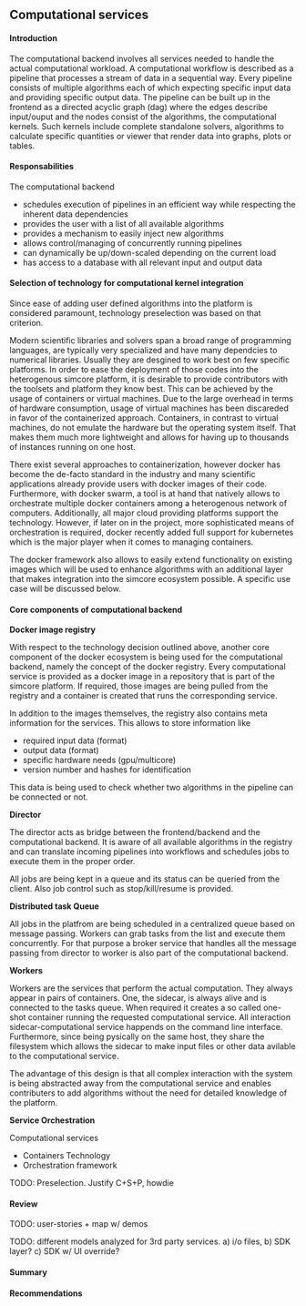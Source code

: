 ## Computational services

#### Introduction

The computational backend involves all services needed to handle the actual computational workload. A computational workflow is described as a pipeline that processes a stream of data in a sequential way. Every pipeline consists of multiple algorithms each of which expecting specific input data and providing specific output data.
The pipeline can be built up in the frontend as a directed acyclic graph (dag) where the edges describe input/ouput and the nodes consist of the algorithms, the computational kernels. Such kernels include complete standalone solvers, algorithms to calculate specific quantities or viewer that render data into graphs, plots or tables.


#### Responsabilities

The computational backend

- schedules execution of pipelines in an efficient way while respecting the inherent data dependencies 
- provides the user with a list of all available algorithms
- provides a mechanism to easily inject new algorithms
- allows control/managing of concurrently running pipelines
- can dynamically be up/down-scaled depending on the current load
- has access to a database with all relevant input and output data
 
#### Selection of technology for computational kernel integration

Since ease of adding user defined algorithms into the platform is considered paramount, technology preselection was based on that criterion. 

Modern scientific libraries and solvers span a broad range of programming languages, are typically very specialized and have many dependcies to numerical libraries. Usually they are desgined to work best on few specific platforms. In order to ease the deployment of those codes into the heterogenous simcore platform, it is desirable to provide contributors with the toolsets and platform they know best. This can be achieved by the usage of containers or virtual machines. Due to the large overhead in terms of hardware consumption, usage of virtual machines has been discareded in favor of the containerized approach. Containers, in contrast to virtual machines, do not emulate the hardware but the operating system itself. That makes them much more lightweight and allows for having up to thousands of instances running on one host.

There exist several approaches to containerization, however docker has become the de-facto standard in the industry and many scientific applications already provide users with docker images of their code. Furthermore, with docker swarm, a tool is at hand that natively allows to orchestrate multiple docker containers among a heterogenous network of computers. Additionally, all major cloud providing platforms support the technology. However, if later on in the project, more sophisticated means of orchestration is required, docker recently added full support for kubernetes which is the major player when it comes to managing containers.


The docker framework also allows to easily extend functionality on existing images which will be used to enhance algorithms with an additional layer that makes integration into the simcore ecosystem possible. A specific use case will be discussed below.


#### Core components of computational backend

**Docker image registry**

With respect to the technology decision outlined above, another core component of the docker ecosystem is being used for the computational backend, namely the concept of the docker registry. Every computational service is provided as a docker image in a repository that is part of the simcore platform. If required, those images are being pulled from the registry and a container is created that runs the corresponding service.

In addition to the images themselves, the registry also contains meta information for the services. This allows to store information like 

- required input data (format)
- output data (format)
- specific hardware needs (gpu/multicore)
- version number and hashes for identification


This data is being used to check whether two algorithms in the pipeline can be connected or not.

**Director**

The director acts as bridge between the frontend/backend and the computational backend. It is aware of all available algorithms in the registry and can translate incoming pipelines into workflows and schedules jobs to execute them in the proper order.

All jobs are being kept in a queue and its status can be queried from the client. Also job control such as stop/kill/resume is provided.

**Distributed task Queue**

All jobs in the platfrom are being scheduled in a centralized queue based on message passing. Workers can grab tasks from the list and execute them concurrently. For that purpose a broker service that handles all the message passing from director to worker is also part of the computational backend.

**Workers**

Workers are the services that perform the actual computation. They always appear in pairs of containers. One, the sidecar, is always alive and is connected to the tasks queue. When required it creates a so called one-shot container running the requested computational service. All interaction sidecar-computational service happends on the command line interface. Furthermore, since being pysically on the same host, they share the filesystem which allows the sidecar to make input files or other data avilable to the computational service. 

The advantage of this design is that all complex interaction with the system is being abstracted away from the computational service and enables contributers to add algorithms without the need for detailed knowledge of the platform.


**Service Orchestration**





Computational services
  - Containers Technology
  - Orchestration framework


  TODO: Preselection. Justify C+S+P, howdie

#### Review

  TODO: user-stories + map w/ demos

  TODO: different models analyzed for 3rd party services. a) i/o files, b) SDK layer?  c) SDK w/ UI override?


#### Summary


#### Recommendations
